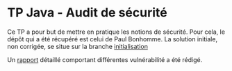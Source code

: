 # TP Java - Audit de sécurité

Ce TP a pour but de mettre en pratique les notions de sécurité. Pour cela, le dépôt qui a été récupéré est celui de 
Paul Bonhomme.
La solution initiale, non corrigée, se situe sur la branche [initialisation](https://github.com/ol-v-er/isima-poa-2023-TP9-ZOGHLAMI/tree/initialisation)

Un [rapport](Rapport.md) détaillé comportant différentes vulnérabilité a été rédigé.